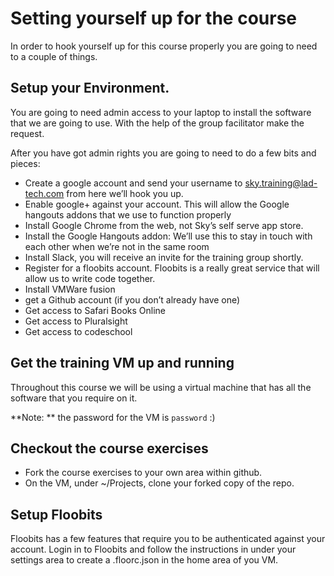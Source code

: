 # Setting yourself up for the course

In order to hook yourself up for this course properly you are going to need to a couple of things.


## Setup your Environment.

You are going to need admin access to your laptop to install the software that we are going to use. With the help of the group facilitator make the request.

After you have got admin rights you are going to need to do a few bits and pieces:

* Create a google account and send your username to sky.training@lad-tech.com from here we’ll hook you up.
* Enable google+ against your account. This will allow the Google hangouts addons that we use to function properly
* Install Google Chrome from the web, not Sky’s self serve app store.
* Install the Google Hangouts addon: We’ll use this to stay in touch with each other when we’re not in the same room
* Install Slack, you will receive an invite for the training group shortly.
* Register for a floobits account. Floobits is a really great service that will allow us to write code together.
* Install VMWare fusion
* get a Github account (if you don’t already have one)
* Get access to Safari Books Online
* Get access to Pluralsight
* Get access to codeschool


## Get the training VM up and running

Throughout this course we will be using a virtual machine that has all the software that you require on it. 

**Note: ** the password for the VM is `password` :)


## Checkout the course exercises

* Fork the course exercises to your own area within github.
* On the VM, under ~/Projects, clone your forked copy of the repo.


## Setup Floobits

Floobits has a few features that require you to be authenticated against your account. Login in to Floobits and follow the instructions in under your settings area to create a .floorc.json in the home area of you VM.
